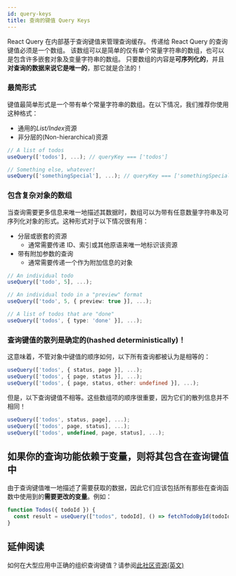 ```yaml
---
id: query-keys
title: 查询的键值 Query Keys
---
```


React Query 在内部基于查询键值来管理查询缓存。
传递给 React Query 的查询键值必须是一个数组。
该数组可以是简单的仅有单个常量字符串的数组，也可以是包含许多嵌套对象及变量字符串的数组。
只要数组的内容是**可序列化的**，并且**对查询的数据来说它是唯一的**，那它就是合法的！

### 最简形式

键值最简单形式是一个带有单个常量字符串的数组。在以下情况，我们推荐你使用这种格式：

- 通用的*List/Index*资源
- 非分层的(Non-hierarchical)资源

```ts
// A list of todos
useQuery(['todos'], ...); // queryKey === ['todos']

// Something else, whatever!
useQuery(['somethingSpecial'], ...); // queryKey === ['somethingSpecial']
```

### 包含复杂对象的数组

当查询需要更多信息来唯一地描述其数据时，数组可以为带有任意数量字符串及可序列化对象的形式。这种形式对于以下情况很有用：

- 分层或嵌套的资源
  - 通常需要传递 ID、索引或其他原语来唯一地标识该资源
- 带有附加参数的查询
  - 通常需要传递一个作为附加信息的对象

```ts
// An individual todo
useQuery(['todo', 5], ...);

// An individual todo in a "preview" format
useQuery(['todo', 5, { preview: true }], ...);

// A list of todos that are "done"
useQuery(['todos', { type: 'done' }], ...);
```

### 查询键值的散列是确定的(hashed deterministically)！

这意味着，不管对象中键值的顺序如何，以下所有查询都被认为是相等的：

```ts
useQuery(['todos', { status, page }], ...);
useQuery(['todos', { page, status }], ...);
useQuery(['todos', { page, status, other: undefined }], ...);
```

但是，以下查询键值不相等。这些数组项的顺序很重要，因为它们的散列信息并不相同！

```ts
useQuery(['todos', status, page], ...);
useQuery(['todos', page, status], ...);
useQuery(['todos', undefined, page, status], ...);
```

## 如果你的查询功能依赖于变量，则将其包含在查询键值中

由于查询键值唯一地描述了需要获取的数据，因此它们应该包括所有那些在查询函数中使用到的**需要更改的变量**。例如：

```ts
function Todos({ todoId }) {
  const result = useQuery(["todos", todoId], () => fetchTodoById(todoId));
}
```

## 延伸阅读

如何在大型应用中正确的组织查询键值？请参阅[此社区资源(英文)](https://tanstack.com/query/v4/docs/community/tkdodos-blog?#8-effective-react-query-keys)
